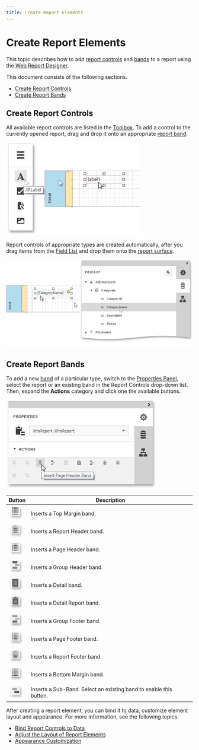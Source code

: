 ```yaml
---
title: Create Report Elements
---
```

# Create Report Elements
This topic describes how to add [report controls](../../../../../interface-elements-for-web/articles/report-designer/report-elements/report-controls.md) and [bands](../../../../../interface-elements-for-web/articles/report-designer/report-elements/report-bands.md) to a report using the [Web Report Designer](../../../../../interface-elements-for-web/articles/report-designer.md).

This document consists of the following sections.
* [Create Report Controls](#control)
* [Create Report Bands](#band)

## <a name="control"/>Create Report Controls
All available report controls are listed in the [Toolbox](../../../../../interface-elements-for-web/articles/report-designer/interface-elements/toolbox.md). To add a control to the currently opened report, drag and drop it onto an appropriate [report band](../../../../../interface-elements-for-web/articles/report-designer/report-elements/report-bands.md).

![eud-create-report-elements-0](../../../../images/Img119246.png)

Report controls of appropriate types are created automatically, after you drag items from the [Field List](../../../../../interface-elements-for-web/articles/report-designer/interface-elements/field-list.md) and drop them onto the [report surface](../../../../../interface-elements-for-web/articles/report-designer/interface-elements/design-surface.md).

![eud-create-report-elements-1](../../../../images/Img119247.png)

## <a name="band"/>Create Report Bands
To add a new [band](../../../../../interface-elements-for-web/articles/report-designer/report-elements/report-bands.md) of a particular type, switch to the [Properties Panel](../../../../../interface-elements-for-web/articles/report-designer/interface-elements/properties-panel.md), select the report or an existing band in the Report Controls drop-down list. Then, expand the **Actions** category and click one the available buttons.

![RD_Elements_ContextMenu_PageHeader](../../../../images/Img119001.png)

| Button | Description |
|---|---|
| ![eud-create-report-elements-11](../../../../images/Img119258.png) | Inserts a Top Margin band. |
| ![eud-create-report-elements-10](../../../../images/Img119257.png) | Inserts a Report Header band. |
| ![eud-create-report-elements-8](../../../../images/Img119255.png) | Inserts a Page Header band. |
| ![eud-create-report-elements-6](../../../../images/Img119252.png) | Inserts a Group Header band. |
| ![eud-create-report-elements-4](../../../../images/Img119250.png) | Inserts a Detail band. |
| ![eud-create-report-elements-3](../../../../images/Img119249.png) | Inserts a Detail Report band. |
| ![eud-create-report-elements-5](../../../../images/Img119251.png) | Inserts a Group Footer band. |
| ![eud-create-report-elements-7](../../../../images/Img119254.png) | Inserts a Page Footer band. |
| ![eud-create-report-elements-9](../../../../images/Img119256.png) | Inserts a Report Footer band. |
| ![eud-create-report-elements-2](../../../../images/Img119248.png) | Inserts a Bottom Margin band. |
| ![eud-create-report-elements-12](../../../../images/Img119260.png) | Inserts a Sub-Band. Select an existing band to enable this button. |

After creating a report element, you can bind it to data, customize element layout and appearance. For more information, see the following topics.
* [Bind Report Controls to Data](../../../../../interface-elements-for-web/articles/report-designer/creating-reports/providing-data/bind-report-controls-to-data.md)
* [Adjust the Layout of Report Elements](../../../../../interface-elements-for-web/articles/report-designer/creating-reports/basic-operations/adjust-the-layout-of-report-elements.md)
* [Appearance Customization](../../../../../interface-elements-for-web/articles/report-designer/creating-reports/appearance-customization.md)